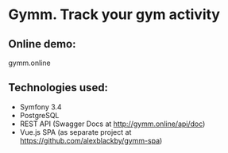 Gymm. Track your gym activity
==============================

Online demo:
--------------
gymm.online

Technologies used:
------------------

* Symfony 3.4
* PostgreSQL
* REST API (Swagger Docs at http://gymm.online/api/doc)
* Vue.js SPA (as separate project at https://github.com/alexblackby/gymm-spa)
